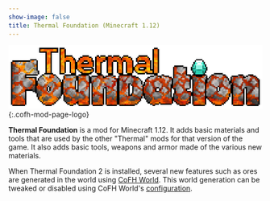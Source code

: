 ```yaml
---
show-image: false
title: Thermal Foundation (Minecraft 1.12)
---
```


![Thermal Foundation logo](/assets/images/logos/1.12/thermal-foundation.png){:.cofh-mod-page-logo}


**Thermal Foundation** is a mod for Minecraft 1.12. It adds basic materials and
tools that are used by the other "Thermal" mods for that version of the game. It
also adds basic tools, weapons and armor made of the various new materials.

When Thermal Foundation 2 is installed, several new features such as ores are
generated in the world using [CoFH World](../cofh-world/). This world generation
can be tweaked or disabled using CoFH World's
[configuration](../cofh-world/world-generator-configuration/).
